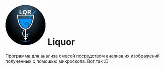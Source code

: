 ![logo](Assets/logo2.png "logo") Liquor
======
Программа для анализа смесей посредством анализа их изображений полученных с помощью микроскопа.
Вот так :D

